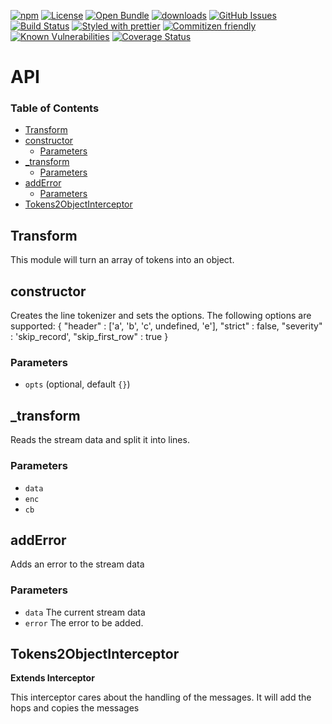[![npm](https://img.shields.io/npm/v/@kronos-integration/interceptor-line-tokens2obj.svg)](https://www.npmjs.com/package/@kronos-integration/interceptor-line-tokens2obj)
[![License](https://img.shields.io/badge/License-BSD%203--Clause-blue.svg)](https://opensource.org/licenses/BSD-3-Clause)
[![Open Bundle](https://bundlejs.com/badge-light.svg)](https://bundlejs.com/?q=@kronos-integration/interceptor-line-tokens2obj)
[![downloads](http://img.shields.io/npm/dm/@kronos-integration/interceptor-line-tokens2obj.svg?style=flat-square)](https://npmjs.org/package/@kronos-integration/interceptor-line-tokens2obj)
[![GitHub Issues](https://img.shields.io/github/issues/Kronos-Integration/interceptor-line-tokens2obj.svg?style=flat-square)](https://github.com/Kronos-Integration/interceptor-line-tokens2obj/issues)
[![Build Status](https://img.shields.io/endpoint.svg?url=https%3A%2F%2Factions-badge.atrox.dev%2FKronos-Integration%2Finterceptor-line-tokens2obj%2Fbadge\&style=flat)](https://actions-badge.atrox.dev/Kronos-Integration/interceptor-line-tokens2obj/goto)
[![Styled with prettier](https://img.shields.io/badge/styled_with-prettier-ff69b4.svg)](https://github.com/prettier/prettier)
[![Commitizen friendly](https://img.shields.io/badge/commitizen-friendly-brightgreen.svg)](http://commitizen.github.io/cz-cli/)
[![Known Vulnerabilities](https://snyk.io/test/github/Kronos-Integration/interceptor-line-tokens2obj/badge.svg)](https://snyk.io/test/github/Kronos-Integration/interceptor-line-tokens2obj)
[![Coverage Status](https://coveralls.io/repos/Kronos-Integration/interceptor-line-tokens2obj/badge.svg)](https://coveralls.io/github/Kronos-Integration/interceptor-line-tokens2obj)

# API

<!-- Generated by documentation.js. Update this documentation by updating the source code. -->

### Table of Contents

*   [Transform](#transform)
*   [constructor](#constructor)
    *   [Parameters](#parameters)
*   [\_transform](#\_transform)
    *   [Parameters](#parameters-1)
*   [addError](#adderror)
    *   [Parameters](#parameters-2)
*   [Tokens2ObjectInterceptor](#tokens2objectinterceptor)

## Transform

This module will turn an array of tokens into an object.

## constructor

Creates the line tokenizer and sets the options.
The following options are supported:
{
"header" : \['a', 'b', 'c', undefined, 'e'],
"strict" : false,
"severity" : 'skip_record',
"skip_first_row" : true
}

### Parameters

*   `opts`   (optional, default `{}`)

## \_transform

Reads the stream data and split it into lines.

### Parameters

*   `data`  
*   `enc`  
*   `cb`  

## addError

Adds an error to the stream data

### Parameters

*   `data`  The current stream data
*   `error`  The error to be added.

## Tokens2ObjectInterceptor

**Extends Interceptor**

This interceptor cares about the handling of the messages.
It will add the hops and copies the messages
